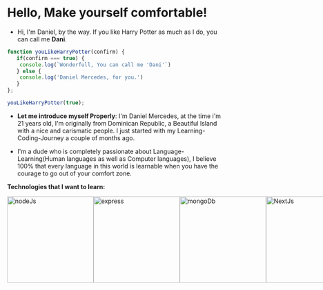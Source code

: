 # **Hello**, Make yourself comfortable!



- Hi, I'm Daniel, by the way. If you like Harry Potter as much as I do, you can call me **Dani**. 

```js
function youLikeHarryPotter(confirm) {
   if(confirm === true) {
    console.log(`Wonderfull, You can call me 'Dani'`)
   } else {
    console.log('Daniel Mercedes, for you.')
   }
};

youLikeHarryPotter(true); 
```

- **Let me introduce myself Properly**: I'm Daniel Mercedes, at the time i'm 21 years old, I'm originally from Dominican Republic, a Beautiful Island with a nice and carismatic people. I just started with my Learning-Coding-Journey a couple of months ago. 

- I'm a dude who is completely passionate about Language-Learning(Human languages as well as Computer languages), I believe 100% that every language in this world is learnable when you have the courage to go out of your comfort zone. 

**Technologies that I want to learn:**

<div style="display: flex; center align-items: center ;>
   <img src="https://logos-download.com/wp-content/uploads/2016/09/React_logo_wordmark.png" alt="react" width="200"/> 
   <img src="https://upload.wikimedia.org/wikipedia/commons/thumb/d/d9/Node.js_logo.svg/2560px-Node.js_logo.svg.png" alt="nodeJs" width="200"/>
   <img src="https://camo.githubusercontent.com/423664f678fc08582fa8c2e5999d6eef9225631dcac55e3b3a66a90a0edb6bf7/68747470733a2f2f63646e2e776f726c64766563746f726c6f676f2e636f6d2f6c6f676f732f657870726573732d3130392e737667" alt="express" width="200"/>
   <img src="https://upload.wikimedia.org/wikipedia/commons/thumb/9/93/MongoDB_Logo.svg/2560px-MongoDB_Logo.svg.png" alt="mongoDb" width="200"/>
   <img src="https://mfg.fhstp.ac.at/cms/wp-content/uploads/2022/02/800px-Nextjs-logo.svg_.png" alt="NextJs" width="200"/>
   <img src="https://upload.wikimedia.org/wikipedia/commons/3/30/Redux_Logo.png" alt="Redux" width="200"/>

</div>









